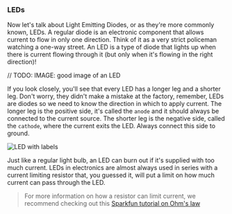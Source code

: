 ### LEDs

Now let's talk about Light Emitting Diodes, or as they're more commonly known, LEDs. A regular diode is an electronic component that allows current to flow in only one direction. Think of it as a very strict policeman watching a one-way street. An LED is a type of diode that lights up when there is current flowing through it (but only when it's flowing in the right direction)!

// TODO: IMAGE: good image of an LED

If you look closely, you'll see that every LED has a longer leg and a shorter leg. Don't worry, they didn't make a mistake at the factory, remember, LEDs are diodes so we need to know the direction in which to apply current. The longer leg is the positive side, it's called the `anode` and it should always be connected to the current source. The shorter leg is the negative side, called the `cathode`, where the current exits the LED. Always connect this side to ground.

![LED with labels](https://upload.wikimedia.org/wikipedia/commons/f/f9/LED%2C_5mm%2C_green_%28en%29.svg)

Just like a regular light bulb, an LED can burn out if it's supplied with too much current. LEDs in electronics are almost always used in series with a current limiting resistor that, you guessed it, will put a limit on how much current can pass through the LED.

> For more information on how a resistor can limit current, we recommend checking out this [Sparkfun tutorial on Ohm's law](https://learn.sparkfun.com/tutorials/voltage-current-resistance-and-ohms-law)
